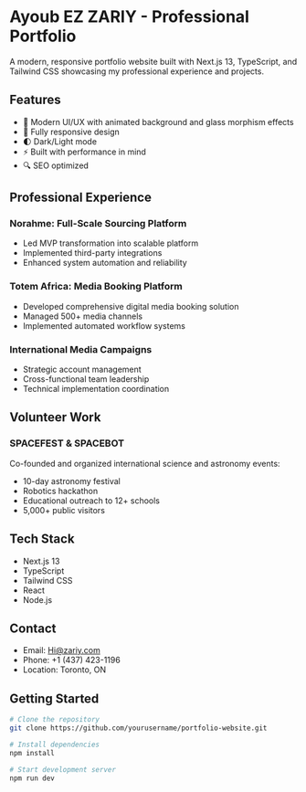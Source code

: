 # Ayoub EZ ZARIY - Professional Portfolio

A modern, responsive portfolio website built with Next.js 13, TypeScript, and Tailwind CSS showcasing my professional experience and projects.

## Features

- 🎨 Modern UI/UX with animated background and glass morphism effects
- 📱 Fully responsive design
- 🌓 Dark/Light mode
- ⚡ Built with performance in mind
- 🔍 SEO optimized

## Professional Experience

### Norahme: Full-Scale Sourcing Platform
- Led MVP transformation into scalable platform
- Implemented third-party integrations
- Enhanced system automation and reliability

### Totem Africa: Media Booking Platform
- Developed comprehensive digital media booking solution
- Managed 500+ media channels
- Implemented automated workflow systems

### International Media Campaigns
- Strategic account management
- Cross-functional team leadership
- Technical implementation coordination

## Volunteer Work

### SPACEFEST & SPACEBOT
Co-founded and organized international science and astronomy events:
- 10-day astronomy festival
- Robotics hackathon
- Educational outreach to 12+ schools
- 5,000+ public visitors

## Tech Stack

- Next.js 13 
- TypeScript
- Tailwind CSS
- React
- Node.js

## Contact

- Email: Hi@zariy.com
- Phone: +1 (437) 423-1196
- Location: Toronto, ON

## Getting Started

```bash
# Clone the repository
git clone https://github.com/yourusername/portfolio-website.git

# Install dependencies
npm install

# Start development server
npm run dev
```


